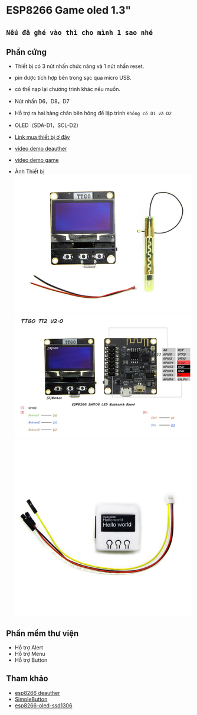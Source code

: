 # ESP8266 Game oled 1.3"

## `Nếu đã ghé vào thì cho mình 1 sao nhé`

## Phần cứng

- Thiết bị có 3 nút nhấn chức năng và 1 nút nhấn reset.
- pin được tích hợp bên trong sạc qua micro USB.
- có thể nạp lại chương trình khác nếu muốn.
- Nút nhấn D6，D8，D7
- Hỗ trợ ra hai hàng chân bên hông để lập trình `Không có D1 và D2`
- OLED（SDA-D1，SCL-D2）

- [Link mua thiết bị ở đây](https://shopee.vn/Esp8266-m%C3%A0n-h%C3%ACnh-oled-1.3--i.28473572.7534622099)
- [video demo deauther](https://youtu.be/wkQ8k0uaHms)
- [video demo game](https://www.youtube.com/watch?v=lw4Dw__N6mw)

- Ảnh Thiết bị
  ![image info](./images/imag1.png)
  ![image info](./images/pin.jpg)
  ![image info](./images/full.jpg)

## Phần mềm thư viện

- Hỗ trợ Alert
- Hỗ trợ Menu
- Hỗ trợ Button

## Tham khảo

- [esp8266 deauther](https://github.com/SpacehuhnTech/esp8266_deauther)
- [SimpleButton](https://github.com/spacehuhn/SimpleButton)
- [esp8266-oled-ssd1306](https://github.com/ThingPulse/esp8266-oled-ssd1306)
